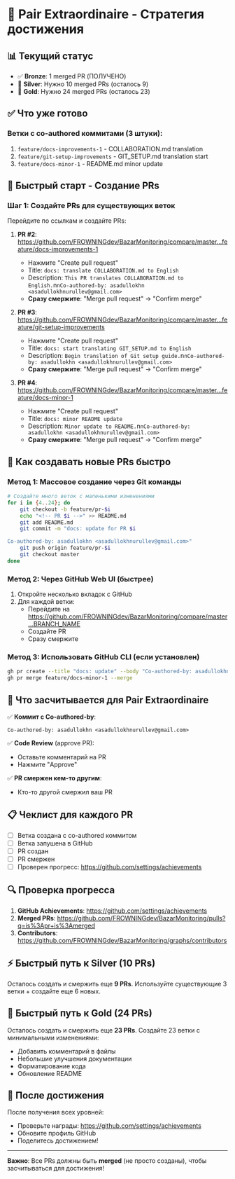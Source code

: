 # 🏅 Pair Extraordinaire - Стратегия достижения

## 📊 Текущий статус

- ✅ **Bronze**: 1 merged PR (ПОЛУЧЕНО)
- 🔄 **Silver**: Нужно 10 merged PRs (осталось 9)
- 💪 **Gold**: Нужно 24 merged PRs (осталось 23)

## ✅ Что уже готово

### Ветки с co-authored коммитами (3 штуки):

1. `feature/docs-improvements-1` - COLLABORATION.md translation
2. `feature/git-setup-improvements` - GIT_SETUP.md translation start
3. `feature/docs-minor-1` - README.md minor update

## 🚀 Быстрый старт - Создание PRs

### Шаг 1: Создайте PRs для существующих веток

Перейдите по ссылкам и создайте PRs:

1. **PR #2**: https://github.com/FROWNINGdev/BazarMonitoring/compare/master...feature/docs-improvements-1
   - Нажмите "Create pull request"
   - Title: `docs: translate COLLABORATION.md to English`
   - Description: `This PR translates COLLABORATION.md to English.`n`nCo-authored-by: asadullokhn <asadullokhnurullev@gmail.com>`
   - **Сразу смержите**: "Merge pull request" → "Confirm merge"

2. **PR #3**: https://github.com/FROWNINGdev/BazarMonitoring/compare/master...feature/git-setup-improvements
   - Нажмите "Create pull request"
   - Title: `docs: start translating GIT_SETUP.md to English`
   - Description: `Begin translation of Git setup guide.`n`nCo-authored-by: asadullokhn <asadullokhnurullev@gmail.com>`
   - **Сразу смержите**: "Merge pull request" → "Confirm merge"

3. **PR #4**: https://github.com/FROWNINGdev/BazarMonitoring/compare/master...feature/docs-minor-1
   - Нажмите "Create pull request"
   - Title: `docs: minor README update`
   - Description: `Minor update to README.`n`nCo-authored-by: asadullokhn <asadullokhnurullev@gmail.com>`
   - **Сразу смержите**: "Merge pull request" → "Confirm merge"

## 📝 Как создавать новые PRs быстро

### Метод 1: Массовое создание через Git команды

```bash
# Создайте много веток с маленькими изменениями
for i in {4..24}; do
    git checkout -b feature/pr-$i
    echo "<!-- PR $i -->" >> README.md
    git add README.md
    git commit -m "docs: update for PR $i

Co-authored-by: asadullokhn <asadullokhnurullev@gmail.com>"
    git push origin feature/pr-$i
    git checkout master
done
```

### Метод 2: Через GitHub Web UI (быстрее)

1. Откройте несколько вкладок с GitHub
2. Для каждой ветки:
   - Перейдите на https://github.com/FROWNINGdev/BazarMonitoring/compare/master...BRANCH_NAME
   - Создайте PR
   - Сразу смержите

### Метод 3: Использовать GitHub CLI (если установлен)

```bash
gh pr create --title "docs: update" --body "Co-authored-by: asadullokhn <asadullokhnurullev@gmail.com>" --base master --head feature/docs-minor-1
gh pr merge feature/docs-minor-1 --merge
```

## 🎯 Что засчитывается для Pair Extraordinaire

✅ **Коммит с Co-authored-by**:
```
Co-authored-by: asadullokhn <asadullokhnurullev@gmail.com>
```

✅ **Code Review** (approve PR):
- Оставьте комментарий на PR
- Нажмите "Approve"

✅ **PR смержен кем-то другим**:
- Кто-то другой смержил ваш PR

## 📋 Чеклист для каждого PR

- [ ] Ветка создана с co-authored коммитом
- [ ] Ветка запушена в GitHub
- [ ] PR создан
- [ ] PR смержен
- [ ] Проверен прогресс: https://github.com/settings/achievements

## 🔍 Проверка прогресса

1. **GitHub Achievements**: https://github.com/settings/achievements
2. **Merged PRs**: https://github.com/FROWNINGdev/BazarMonitoring/pulls?q=is%3Apr+is%3Amerged
3. **Contributors**: https://github.com/FROWNINGdev/BazarMonitoring/graphs/contributors

## ⚡ Быстрый путь к Silver (10 PRs)

Осталось создать и смержить еще **9 PRs**. Используйте существующие 3 ветки + создайте еще 6 новых.

## 💪 Быстрый путь к Gold (24 PRs)

Осталось создать и смержить еще **23 PRs**. Создайте 23 ветки с минимальными изменениями:

- Добавить комментарий в файлы
- Небольшие улучшения документации
- Форматирование кода
- Обновление README

## 🎉 После достижения

После получения всех уровней:
- Проверьте награды: https://github.com/settings/achievements
- Обновите профиль GitHub
- Поделитесь достижением!

---

**Важно**: Все PRs должны быть **merged** (не просто созданы), чтобы засчитываться для достижения!


